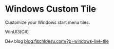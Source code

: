 # Windows Custom Tile

Customize your Windows start menu tiles.

WinUI3(C#)

Dev blog [blog.fischldesu.com/?p=windows-live-tile](https://blog.fischldesu.com/?p=windows-live-tile)